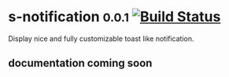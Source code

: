 # s-notification <small>0.0.1</small> [![Build Status](https://travis-ci.org/Coffeekraken/s-notification-component.svg?branch=release/{version})](https://travis-ci.org/Coffeekraken/s-notification-component)

Display nice and fully customizable toast like notification.

## documentation coming soon
